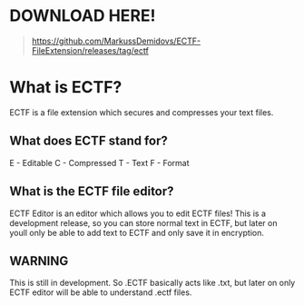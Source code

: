 # DOWNLOAD HERE!
> https://github.com/MarkussDemidovs/ECTF-FileExtension/releases/tag/ectf

# What is ECTF?
ECTF is a file extension which secures and compresses your text files.

## What does ECTF stand for?
E - Editable C - Compressed T - Text F - Format

## What is the ECTF file editor?
ECTF Editor is an editor which allows you to edit ECTF files! This is a development release, so you can store normal text in ECTF, but later on youll only be able to add text to ECTF and only save it in encryption.

## WARNING
This is still in development. So .ECTF basically acts like .txt, but later on only ECTF editor will be able to understand .ectf files.

